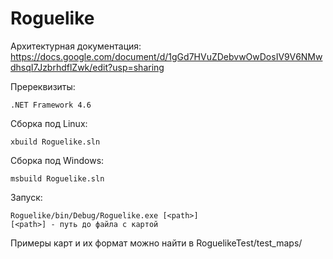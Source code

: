 # Roguelike

Архитектурная документация:
https://docs.google.com/document/d/1gGd7HVuZDebvwOwDosIV9V6NMwdhsqI7JzbrhdflZwk/edit?usp=sharing

Пререквизиты:
```
.NET Framework 4.6
```

Сборка под Linux:
```
xbuild Roguelike.sln
```

Сборка под Windows:

```
msbuild Roguelike.sln
```

Запуск:
```
Roguelike/bin/Debug/Roguelike.exe [<path>]
[<path>] - путь до файла с картой
```

Примеры карт и их формат можно найти в RoguelikeTest/test_maps/
